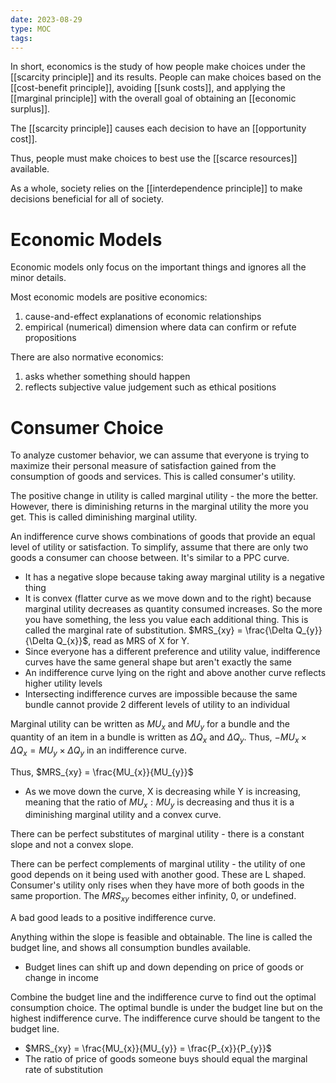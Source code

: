 ```yaml
---
date: 2023-08-29
type: MOC
tags: 
---
```


In short, economics is the study of how people make choices under the [[scarcity principle]] and its results. People can make choices based on the [[cost-benefit principle]], avoiding [[sunk costs]], and applying the [[marginal principle]] with the overall goal of obtaining an [[economic surplus]].

The [[scarcity principle]] causes each decision to have an [[opportunity cost]].

Thus, people must make choices to best use the [[scarce resources]] available.

As a whole, society relies on the [[interdependence principle]] to make decisions beneficial for all of society.

# Economic Models
Economic models only focus on the important things and ignores all the minor details.

Most economic models are positive economics:
1. cause-and-effect explanations of economic relationships
2. empirical (numerical) dimension where data can confirm or refute propositions

There are also normative economics:
1. asks whether something should happen
2. reflects subjective value judgement such as ethical positions

# Consumer Choice
To analyze customer behavior, we can assume that everyone is trying to maximize their personal measure of satisfaction gained from the consumption of goods and services. This is called consumer's utility.

The positive change in utility is called marginal utility - the more the better. However, there is diminishing returns in the marginal utility the more you get. This is called diminishing marginal utility.

An indifference curve shows combinations of goods that provide an equal level of utility or satisfaction. To simplify, assume that there are only two goods a consumer can choose between. It's similar to a PPC curve.
- It has a negative slope because taking away marginal utility is a negative thing
- It is convex (flatter curve as we move down and to the right) because marginal utility decreases as quantity consumed increases. So the more you have something, the less you value each additional thing. This is called the marginal rate of substitution. $MRS_{xy} = \frac{\Delta Q_{y}}{\Delta Q_{x}}$, read as MRS of X for Y.
- Since everyone has a different preference and utility value, indifference curves have the same general shape but aren't exactly the same
- An indifference curve lying on the right and above another curve reflects higher utility levels
- Intersecting indifference curves are impossible because the same bundle cannot provide 2 different levels of utility to an individual

Marginal utility can be written as $MU_{x}$ and $MU_{y}$ for a bundle and the quantity of an item in a bundle is written as $\Delta Q_{x}$ and $\Delta Q_{y}$. Thus, $-MU_{x} \times \Delta Q_{x} = MU_{y}\times\Delta Q_{y}$ in an indifference curve.

Thus, $MRS_{xy} = \frac{MU_{x}}{MU_{y}}$
- As we move down the curve, X is decreasing while Y is increasing, meaning that the ratio of $MU_{x}:MU_{y}$ is decreasing and thus it is a diminishing marginal utility and a convex curve.

There can be perfect substitutes of marginal utility - there is a constant slope and not a convex slope.

There can be perfect complements of marginal utility - the utility of one good depends on it being used with another good. These are L shaped. Consumer's utility only rises when they have more of both goods in  the same proportion. The $MRS_{xy}$ becomes either infinity, 0, or undefined.

A bad good leads to a positive indifference curve.

Anything within the slope is feasible and obtainable. The line is called the budget line, and shows all consumption bundles available.
- Budget lines can shift up and down depending on price of goods or change in income

Combine the budget line and the indifference curve to find out the optimal consumption choice. The optimal bundle is under the budget line but on the highest indifference curve. The indifference curve should be tangent to the budget line.
- $MRS_{xy} = \frac{MU_{x}}{MU_{y}} = \frac{P_{x}}{P_{y}}$
- The ratio of price of goods someone buys should equal the marginal rate of substitution